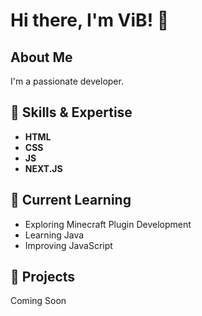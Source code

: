 # Hi there, I'm ViB! 👋

## About Me

I'm a passionate developer.

## 🔧 Skills & Expertise

- **HTML** 
- **CSS**
- **JS**
- **NEXT.JS**

## 🌱 Current Learning

- Exploring Minecraft Plugin Development
- Learning Java
- Improving JavaScript

## 📂 Projects
Coming Soon

<!---
adarshyt07/adarshyt07 is a ✨ special ✨ repository because its `README.md` (this file) appears on your GitHub profile.
You can click the Preview link to take a look at your changes.
--->

